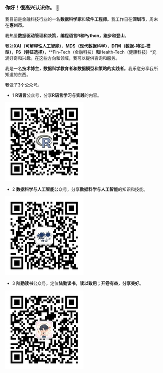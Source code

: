 ### 你好！很高兴认识你。 👋

我目前是金融科技行业的一名**数据科学家**和**软件工程师**。我工作日在**深圳市**，周末在**惠州市**。

我热爱**数据驱动管理和决策，编程语言R和Python，跑步和登山**。

我对**XAI（可解释性人工智能）**，**MDS（现代数据科学）**，**DFM（数据-特征-模型）**，**FS（特征选择）**，**Fin-Tech（金融科技）**和**Health-Tech（健康科技）*充满好奇和兴趣。在这些方向和领域，我可以提供咨询和服务。



我是一名**技术博主，数据科学教育者和数据模型和策略的实践者**。我乐意分享我所知道的东西。

我做了3个公众号。

- 1 **R语言**公众号，分享**R语言学习与实践**的内容。

![R](./imgs/R语言.jpg)

- 2 **数据科学与人工智能**公众号，分享**数据科学与人工智能**的知识和技能。

![DS](./imgs/数据科学与人工智能.jpg)

- 3 **陆勤读书**公众号，定位**陆勤读书，读以致用；开卷有益，分享美好**。

![Reading](./imgs/陆勤读书.jpg)


